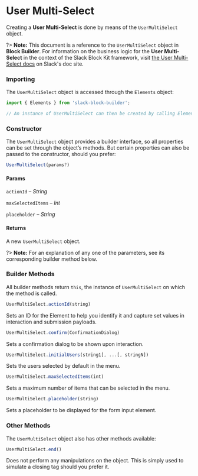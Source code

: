 # User Multi-Select

Creating a **User Multi-Select** is done by means of the `UserMultiSelect` object.

?> **Note:** This document is a reference to the `UserMultiSelect` object in **Block Builder**. For information on the business logic for the **User Multi-Select** in the context of the Slack Block Kit framework, visit [the User Multi-Select docs](https:&#x2F;&#x2F;api.slack.com&#x2F;reference&#x2F;block-kit&#x2F;block-elements#users_multi_select) on Slack's doc site.

### Importing

The `UserMultiSelect` object is accessed through the `Elements` object:

```javascript
import { Elements } from 'slack-block-builder';

// An instance of UserMultiSelect can then be created by calling Elements.UserMultiSelect();
```


### Constructor

The `UserMultiSelect` object provides a builder interface, so all properties can be set through the object’s methods. But certain properties can also be passed to the constructor, should you prefer:

```javascript
UserMultiSelect(params?)
```

#### Params

`actionId` – *String*

`maxSelectedItems` – *Int*

`placeholder` – *String*

#### Returns

A new `UserMultiSelect` object.

?> **Note:** For an explanation of any one of the parameters, see its corresponding builder method below.

### Builder Methods

All builder methods return `this`, the instance of `UserMultiSelect` on which the method is called.

```javascript
UserMultiSelect.actionId(string)
```

Sets an ID for the Element to help you identify it and capture set values in interaction and submission payloads.
```javascript
UserMultiSelect.confirm(ConfirmationDialog)
```

Sets a confirmation dialog to be shown upon interaction.
```javascript
UserMultiSelect.initialUsers(string1[, ...[, stringN])
```

Sets the users selected by default in the menu.
```javascript
UserMultiSelect.maxSelectedItems(int)
```

Sets a maximum number of items that can be selected in the menu.
```javascript
UserMultiSelect.placeholder(string)
```

Sets a placeholder to be displayed for the form input element.


### Other Methods

The `UserMultiSelect` object also has other methods available:

```javascript
UserMultiSelect.end()
```

Does not perform any manipulations on the object. This is simply used to simulate a closing tag should you prefer it.

